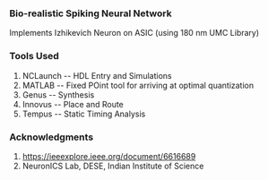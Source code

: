 ### Bio-realistic Spiking Neural Network

Implements Izhikevich Neuron on ASIC (using 180 nm UMC Library) 

### Tools Used
1. NCLaunch -- HDL Entry and Simulations
2. MATLAB   -- Fixed POint tool for arriving at optimal quantization
3. Genus    -- Synthesis
4. Innovus  -- Place and Route
5. Tempus   -- Static Timing Analysis

### Acknowledgments
1. https://ieeexplore.ieee.org/document/6616689
2. NeuronICS Lab, DESE, Indian Institute of Science
